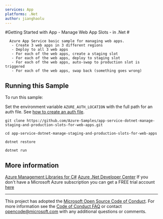 ```yaml
---
services: App
platforms: .Net
author: jianghaolu
---
```


#Getting Started with App - Manage Web App Slots - in .Net #

      Azure App Service basic sample for managing web apps.
       - Create 3 web apps in 3 different regions
       - Deploy to all 3 web apps
       - For each of the web apps, create a staging slot
       - For each of the web apps, deploy to staging slot
       - For each of the web apps, auto-swap to production slot is triggered
       - For each of the web apps, swap back (something goes wrong)


## Running this Sample ##

To run this sample:

Set the environment variable `AZURE_AUTH_LOCATION` with the full path for an auth file. See [how to create an auth file](https://github.com/Azure/azure-sdk-for-net/blob/Fluent/AUTH.md).

    git clone https://github.com/Azure-Samples/app-service-dotnet-manage-staging-and-production-slots-for-web-apps.git

    cd app-service-dotnet-manage-staging-and-production-slots-for-web-apps

    dotnet restore

    dotnet run

## More information ##

[Azure Management Libraries for C#](https://github.com/Azure/azure-sdk-for-net/tree/Fluent)
[Azure .Net Developer Center](https://azure.microsoft.com/en-us/develop/net/)
If you don't have a Microsoft Azure subscription you can get a FREE trial account [here](http://go.microsoft.com/fwlink/?LinkId=330212)

---

This project has adopted the [Microsoft Open Source Code of Conduct](https://opensource.microsoft.com/codeofconduct/). For more information see the [Code of Conduct FAQ](https://opensource.microsoft.com/codeofconduct/faq/) or contact [opencode@microsoft.com](mailto:opencode@microsoft.com) with any additional questions or comments.